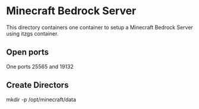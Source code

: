 # Minecraft Bedrock Server

This directory containers one container to setup a Minecraft Bedrock Server using itzgs container.

## Open ports
One ports 25565 and 19132

## Create Directors

mkdir -p /opt/minecraft/data
